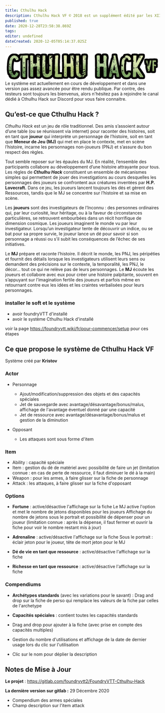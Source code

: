 ```yaml
---
title: Cthulhu Hack
description: Cthulhu Hack VF © 2018 est un supplément édité par les XII Singes © 2006-2018 authorized translation of Cthulhu Hack © 2017 Paul Baldowski.
published: true
date: 2020-12-28T23:58:38.869Z
tags: 
editor: undefined
dateCreated: 2020-12-05T05:14:37.025Z
---
```


![ctulhuhack.png](/logos/ctulhuhack.png)
Le système est actuellement en cours de développement et dans une version pas assez avancée pour être rendu publique.
Par contre, des testeurs sont toujours les bienvenus, alors n'hésitez pas à rejoindre le canal dédié à Cthulhu Hack sur Discord pour vous faire connaitre.
## **Qu’est-ce que Cthulhu Hack ?**
*Cthulhu Hack* est un jeu de rôle traditionnel.
Des amis s’assoient autour d’une table (ou se réunissent via internet) pour raconter des histoires, soit en tant que **joueur** qui interprète un personnage de l’histoire, soit en tant que **Meneur de Jeu (MJ)** qui met en place le contexte, met en scène l’histoire, incarne les personnages non-joueurs (PNJ) et s’assure du bon respect des règles.

Tout semble reposer sur les épaules du MJ. En réalité, l’ensemble des participants collabore au développement d’une histoire attrayante pour tous.
Les règles de ***Cthulhu Hack*** constituent un ensemble de mécanismes simples qui permettent de jouer des investigations au cours desquelles les personnages des joueurs se confrontent aux créatures inventées par **H.P. Lovecraft.** Dans ce jeu, les joueurs lancent toujours les dés et gèrent des Ressources, tandis que le MJ se concentre sur l’histoire et sa mise en scène.

Les **joueurs** sont des investigateurs de l’Inconnu : des personnes ordinaires qui, par leur curiosité, leur héritage, ou à la faveur de circonstances particulières, se retrouvent embourbées dans un récit horrifique de dimension cosmique. Les joueurs imaginent le monde vu par leur investigateur.
Lorsqu’un investigateur tente de découvrir un indice, ou se bat pour sa propre survie, le joueur lance un dé pour savoir si son personnage a réussi ou s’il subit les conséquences de l’échec de ses initiatives.

Le **MJ** prépare et raconte l’histoire. Il décrit le monde, les PNJ, les péripéties et fournit des détails lorsque les investigateurs utilisent leurs sens ou demandent des précisions sur le contexte, la temporalité, les PNJ, le décor… tout ce qui ne relève pas de leurs personnages.
Le **MJ** écoute les joueurs et collabore avec eux pour créer une histoire palpitante, souvent en s’appuyant sur l’imagination fertile des joueurs et parfois même en retournant contre eux les idées et les craintes verbalisées pour leurs personnages.

### installer le soft et le système
- avoir foundryVTT d'installé
- avoir le système Cthulhu Hack d'installé

voir la page https://foundryvtt.wiki/fr/pour-commencer/setup pour ces étapes


## Ce que propose le système de Cthulhu Hack VF
Système créé par **Kristov**

### Actor

- Personnage
  - Ajout/modification/suppression des objets et des capacités spéciales
  - Jet de sauvegarde avec avantage/désavantage/bonus/malus, affichage de l'avantage éventuel donné par une capacité
  - Jet de ressource avec avantage/désavantage/bonus/malus et gestion de la diminution

- Opposant
	- Les attaques sont sous forme d'item


### Item

- Ability : capacité spéciale
- Item : gestion du dé de matériel avec possibilité de faire un jet (limitation connue : en cas de perte de ressource, il faut diminuer le dé à la main)
- Weapon : pour les armes, à faire glisser sur la fiche de personnage
- Attack : les attaques, à faire glisser sur la fiche d'opposant

### Options

- **Fortune** : active/désactive l'affichage sur la fiche
Le MJ active l'option et met le nombre de jetons disponibles pour les joueurs
Affichage du nombre de jetons sous le portrait et possibilité de dépenser pour un joueur (limitation connue : après la dépense, il faut fermer et ouvrir la fiche pour voir le nombre restant mis à jour)

- **Adrenaline** : active/désactive l'affichage sur la fiche
Sous le portrait : éclair jeton pour le joueur, tête de mort jeton pour le MJ

- **Dé de vie en tant que ressource** : active/désactive l'affichage sur la fiche
- **Richesse en tant que ressource** : active/désactive l'affichage sur la fiche

### Compendiums

- **Archétypes standards** (avec les variations pour le savant) : Drag and drop sur la fiche de perso qui remplace les valeurs de la fiche par celles de l'archetype
- **Capacités spéciales** : contient toutes les capacités standards

- Drag and drop pour ajouter à la fiche (avec prise en compte des capacités multiples)
- Gestion du nombre d'utilisations et affichage de la date de dernier usage lors du clic sur l'utilisation
- Clic sur le nom pour déplier la description

## Notes de Mise à Jour

**Le projet** : https://gitlab.com/foundryvtt2/FoundryVTT-Cthulhu-Hack

**La dernière version sur gitlab :** 29 Décembre 2020
* Compendium des armes spéciales
* Champ description sur l'item attack

